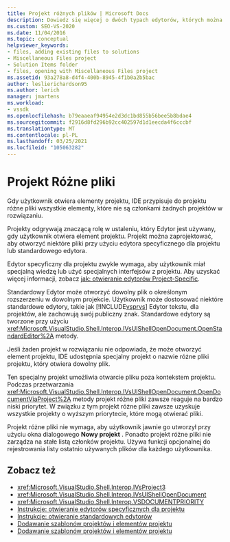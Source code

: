 ```yaml
---
title: Projekt różnych plików | Microsoft Docs
description: Dowiedz się więcej o dwóch typach edytorów, których można użyć do otwierania plików w projekcie programu Visual Studio i roli projektu w celu określenia edytora, który ma być używany.
ms.custom: SEO-VS-2020
ms.date: 11/04/2016
ms.topic: conceptual
helpviewer_keywords:
- files, adding existing files to solutions
- Miscellaneous Files project
- Solution Items folder
- files, opening with Miscellaneous Files project
ms.assetid: 93a278a8-d4f4-400b-8945-4f1b0a2b5bac
author: leslierichardson95
ms.author: lerich
manager: jmartens
ms.workload:
- vssdk
ms.openlocfilehash: b79eaaeaf94954e2d3dc1bd855b56bee5b8bdae4
ms.sourcegitcommit: f2916d8fd296b92cc402597d1d1eecda4f6cccbf
ms.translationtype: MT
ms.contentlocale: pl-PL
ms.lasthandoff: 03/25/2021
ms.locfileid: "105063282"
---
```

# <a name="miscellaneous-files-project"></a>Projekt Różne pliki
Gdy użytkownik otwiera elementy projektu, IDE przypisuje do projektu różne pliki wszystkie elementy, które nie są członkami żadnych projektów w rozwiązaniu.

 Projekty odgrywają znaczącą rolę w ustaleniu, który Edytor jest używany, gdy użytkownik otwiera element projektu. Projekt można zaprojektować, aby otworzyć niektóre pliki przy użyciu edytora specyficznego dla projektu lub standardowego edytora.

 Edytor specyficzny dla projektu zwykle wymaga, aby użytkownik miał specjalną wiedzę lub użyć specjalnych interfejsów z projektu. Aby uzyskać więcej informacji, zobacz [jak: otwieranie edytorów Project-Specific](../../extensibility/how-to-open-project-specific-editors.md).

 Standardowy Edytor może otworzyć dowolny plik o określonym rozszerzeniu w dowolnym projekcie. Użytkownik może dostosować niektóre standardowe edytory, takie jak [!INCLUDE[vsprvs](../../code-quality/includes/vsprvs_md.md)] Edytor tekstu, dla projektów, ale zachowują swój publiczny znak. Standardowe edytory są tworzone przy użyciu <xref:Microsoft.VisualStudio.Shell.Interop.IVsUIShellOpenDocument.OpenStandardEditor%2A> metody.

 Jeśli żaden projekt w rozwiązaniu nie odpowiada, że może otworzyć element projektu, IDE udostępnia specjalny projekt o nazwie różne pliki projektu, który otwiera dowolny plik.

 Ten specjalny projekt umożliwia otwarcie pliku poza kontekstem projektu. Podczas przetwarzania <xref:Microsoft.VisualStudio.Shell.Interop.IVsUIShellOpenDocument.OpenDocumentViaProject%2A> metody projekt różne pliki zawsze reaguje na bardzo niski priorytet. W związku z tym projekt różne pliki zawsze uzyskuje wszystkie projekty o wyższym priorytecie, które mogą otwierać pliki.

 Projekt różne pliki nie wymaga, aby użytkownik jawnie go utworzył przy użyciu okna dialogowego **Nowy projekt** . Ponadto projekt różne pliki nie zarządza na stałe listą członków projektu. Używa funkcji opcjonalnej do rejestrowania listy ostatnio używanych plików dla każdego użytkownika.

## <a name="see-also"></a>Zobacz też
- <xref:Microsoft.VisualStudio.Shell.Interop.IVsProject3>
- <xref:Microsoft.VisualStudio.Shell.Interop.IVsUIShellOpenDocument>
- <xref:Microsoft.VisualStudio.Shell.Interop.VSDOCUMENTPRIORITY>
- [Instrukcje: otwieranie edytorów specyficznych dla projektu](../../extensibility/how-to-open-project-specific-editors.md)
- [Instrukcje: otwieranie standardowych edytorów](../../extensibility/how-to-open-standard-editors.md)
- [Dodawanie szablonów projektów i elementów projektu](../../extensibility/internals/adding-project-and-project-item-templates.md)
- [Dodawanie szablonów projektów i elementów projektu](../../extensibility/internals/adding-project-and-project-item-templates.md)
